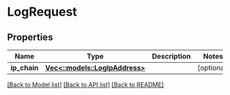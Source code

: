 # LogRequest

## Properties
Name | Type | Description | Notes
------------ | ------------- | ------------- | -------------
**ip_chain** | [**Vec<::models::LogIpAddress>**](LogIpAddress.md) |  | [optional] 

[[Back to Model list]](../README.md#documentation-for-models) [[Back to API list]](../README.md#documentation-for-api-endpoints) [[Back to README]](../README.md)


